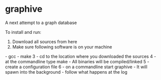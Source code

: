 # graphive
A next attempt to a graph database<br>

To install and run:<br>
<ol>
    <li>Download all sources from here</li>
    <li>Make sure following software is on your machine</li>
    </ol>
    - gcc
    - make
3 - cd to the location where you downloaded the sources
4 - at the commandline type make
    - All binaries will be compiled/linked
5 - create a configuration file
6 - on a commandline start graphive
    - It will spawn into the background
    - follow what happens at the log
